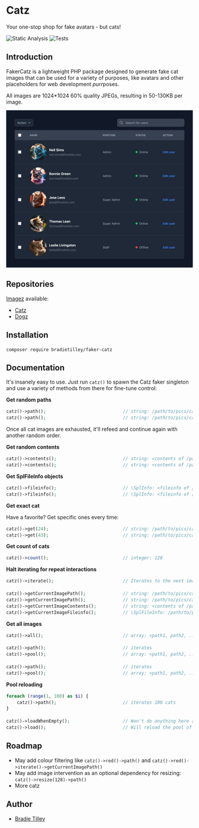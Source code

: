 # Catz

Your one-stop shop for fake avatars - but cats!

![Static Analysis](https://github.com/bradietilley/faker-catz/actions/workflows/static.yml/badge.svg)
![Tests](https://github.com/bradietilley/faker-catz/actions/workflows/tests.yml/badge.svg)


## Introduction

FakerCatz is a lightweight PHP package designed to generate fake cat images that can be used for a variety of purposes, like avatars and other placeholders for web development *purr*poses.

All images are 1024*1024 60% quality JPEGs, resulting in 50-130KB per image.

![example](docs/example.png)


## Repositories

[Imagez](https://github.com/bradietilley/faker-imagez) available:

- [Catz](https://github.com/bradietilley/faker-catz)
- [Dogz](https://github.com/bradietilley/faker-dogz)


## Installation

```
composer require bradietilley/faker-catz
```


## Documentation

It's insanely easy to use. Just run `catz()` to spawn the Catz faker singleton and use a variety of methods from there for fine-tune control:


**Get random paths**

```php
catz()->path();                             // string: /path/to/pics/cat_0037.jpg
catz()->path();                             // string: /path/to/pics/cat_0101.jpg
```

Once all cat images are exhausted, it'll refeed and continue again with another random order.


**Get random contents**

```php
catz()->contents();                         // string: <contents of /path/to/pics/catz_0087.jpg>
catz()->contents();                         // string: <contents of /path/to/pics/catz_0120.jpg>
```


**Get SplFileInfo objects**

```php
catz()->fileinfo();                         // \SplInfo: <fileinfo of /path/to/pics/catz_0042.jpg>
catz()->fileinfo();                         // \SplInfo: <fileinfo of /path/to/pics/catz_0099.jpg>
```


**Get exact cat**

Have a favorite? Get specific ones every time:

```php
catz()->get(24);                            // string: /path/to/pics/cat_0024.jpg
catz()->get(43);                            // string: /path/to/pics/cat_0043.jpg
```

**Get count of cats**

```php
catz()->count();                            // integer: 128
```

**Halt iterating for repeat interactions**

```php
catz()->iterate();                          // Iterates to the next image

catz()->getCurrentImagePath();              // string: /path/to/pics/catz_0046.jpeg                 (won't iterate)
catz()->getCurrentImagePath();              // string: /path/to/pics/catz_0046.jpeg                 (won't iterate)
catz()->getCurrentImageContents();          // string: <contents of /path/to/pics/catz_0046.jpeg>   (won't iterate)
catz()->getCurrentImageFileinfo();          // \SplFileInfo: /path/to/pics/catz_0046.jpeg           (won't iterate)
```

**Get all  images**

```php
catz()->all();                              // array: <path1, path2, ..., path118, path119, path120>

catz()->path();                             // iterates
catz()->pool();                             // array: <path1, path2, ..., path118, path119>         (pool contains one less now)

catz()->path();                             // iterates
catz()->pool();                             // array: <path1, path2, ..., path118>                  (pool contains one less now)
```

**Pool reloading**

```php
foreach (range(1, 100) as $i) {
    catz()->path();                         // iterates 100 cats
}

catz()->loadWhenEmpty();                    // Won't do anything here as there's still cats in the pool.
catz()->load();                             // Will reload the pool of cats to be the full collection of cat images. 
```

## Roadmap

- May add colour filtering like `catz()->red()->path()` and `catz()->red()->iterate()->getCurrentImagePath()`
- May add image intervention as an optional dependency for resizing: `catz()->resize(128)->path()`
- More catz

## Author

- [Bradie Tilley](https://github.com/bradietilley)
